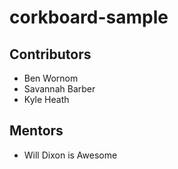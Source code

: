 # corkboard-sample

## Contributors

* Ben Wornom
* Savannah Barber
* Kyle Heath


## Mentors
* Will Dixon is Awesome
